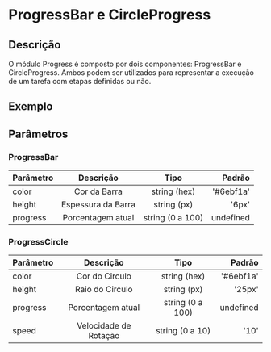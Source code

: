 # ProgressBar e CircleProgress

## Descrição

O módulo Progress é composto por dois componentes: ProgressBar e CircleProgress. Ambos podem ser
utilizados para representar a execução de um tarefa com etapas definidas ou não.

## Exemplo

<!-- Example.Html -->

## Parâmetros

### ProgressBar

| Parâmetro | Descrição           | Tipo            | Padrão    |
| --------- | :-----------------: | :-------------: | --------: |
| color     | Cor da Barra        | string (hex)    | '#6ebf1a' |
| height    | Espessura da Barra  | string (px)     | '6px'     |
| progress  | Porcentagem atual   | string (0 a 100)| undefined |

### ProgressCircle

| Parâmetro | Descrição               | Tipo            | Padrão     |
| --------- | :---------------------: | :-------------: | ---------: |
| color     | Cor do Circulo          | string (hex)    | '#6ebf1a'  |
| height    | Raio do Circulo         | string (px)     | '25px'     |
| progress  | Porcentagem atual       | string (0 a 100)| undefined  |
| speed     | Velocidade de Rotação   | string (0 a 10) | '10'       |
